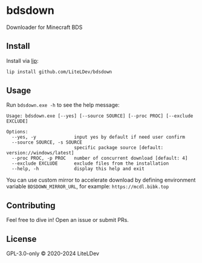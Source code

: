 # bdsdown

Downloader for Minecraft BDS

## Install

Install via [lip](https://github.com/lippkg/lip):

```sh
lip install github.com/LiteLDev/bdsdown
```

## Usage

Run `bdsdown.exe -h` to see the help message:

```
Usage: bdsdown.exe [--yes] [--source SOURCE] [--proc PROC] [--exclude EXCLUDE]

Options:
  --yes, -y              input yes by default if need user confirm
  --source SOURCE, -s SOURCE
                         specific package source [default: version://windows/latest]
  --proc PROC, -p PROC   number of concurrent download [default: 4]
  --exclude EXCLUDE      exclude files from the installation
  --help, -h             display this help and exit
```

You can use custom mirror to accelerate download by defining environment variable `BDSDOWN_MIRROR_URL`, for example: `https://mcdl.bibk.top`

## Contributing

Feel free to dive in! Open an issue or submit PRs.

## License

GPL-3.0-only © 2020-2024 LiteLDev
